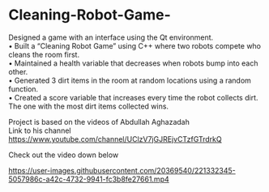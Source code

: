 # Cleaning-Robot-Game-

Designed a game with an interface using the Qt environment. <br />
•	Built a “Cleaning Robot Game” using C++ where two robots compete who cleans the room first. <br />
•	Maintained a health variable that decreases when robots bump into each other. <br />
•	Generated 3 dirt items in the room at random locations using a random function. <br />
•	Created a score variable that increases every time the robot collects dirt. The one with the most dirt items collected wins. <br />

Project is based on the videos of Abdullah Aghazadah <br />
Link to his channel <br />
https://www.youtube.com/channel/UClzV7jGJREjvCTzfGTrdrkQ 


Check out the video down below 

https://user-images.githubusercontent.com/20369540/221332345-5057986c-a42c-4732-9941-fc3b8fe27661.mp4

